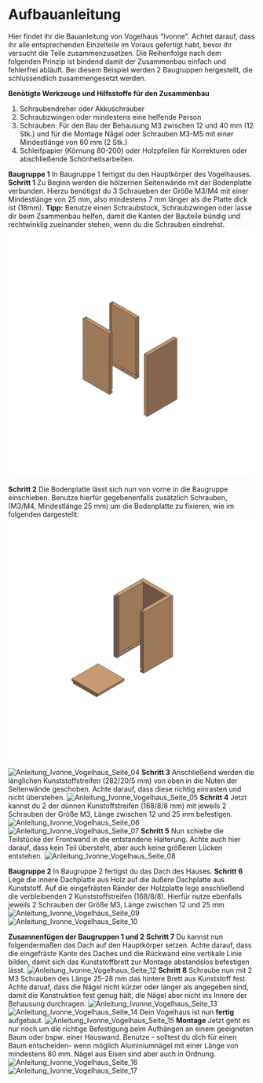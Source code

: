 # Aufbauanleitung

Hier findet ihr die Bauanleitung von Vogelhaus "Ivonne". Achtet darauf, dass ihr alle entsprechenden Einzelteile im Voraus gefertigt habt, bevor ihr versucht die Teile zusammenzusetzen. Die Reihenfolge nach dem folgenden Prinzip ist bindend damit der Zusammenbau einfach und fehlerfrei abläuft. Bei diesem Beispiel werden 2 Baugruppen hergestellt, die schlussendlich zusammengesetzt werden. 

__Benötigte Werkzeuge und Hilfsstoffe für den Zusammenbau__

1. Schraubendreher oder Akkuschrauber
3. Schraubzwingen oder mindestens eine helfende Person
4. Schrauben: Für den Bau der Behausung M3 zwischen 12 und 40 mm (12 Stk.)
   und für die Montage Nägel oder Schrauben M3-M5 mit einer Mindestlänge von 80 mm (2 Stk.)
5. Schleifpapier (Körnung 80-200) oder Holzpfeilen für Korrekturen oder abschließende Schönheitsarbeiten.

__Baugruppe 1__ In Baugruppe 1 fertigst du den Hauptkörper des Vogelhauses. 
__Schritt 1__ Zu Beginn werden die hölzernen Seitenwände mit der Bodenplatte verbunden. Hierzu benötigst du 3 Schraueben der Größe M3/M4 mit einer Mindestlänge von 25 mm, also mindestens 7 mm länger als die Platte dick ist (18mm).
__Tipp:__ Benutze einen Schraubstock, Schraubzwingen oder lasse dir beim Zsammenbau helfen, damit die Kanten der Bauteile bündig und rechtwinklig zueinander stehen, wenn du die Schrauben eindrehst. 
![](Documentation/Anleitung_Ivonne_Vogelhaus_Seite_01.jpg)

__Schritt 2__ Die Bodenplatte lässt sich nun von vorne in die Baugruppe einschieben. Benutze hierfür gegebenenfalls zusätzlich Schrauben, (M3/M4, Mindestlänge 25 mm) um die Bodenplatte zu fixieren, wie im folgenden dargestellt:
![Anleitung_Ivonne_Vogelhaus_Seite_03](Documentation/Anleitung_Ivonne_Vogelhaus_Seite_03.jpg)
![Anleitung_Ivonne_Vogelhaus_Seite_04](https://github.com/user-attachments/assets/0bdc11e3-aec7-42e2-87a1-39868e5a6254)
__Schritt 3__ Anschließend werden die länglichen Kunststoffstreifen (282/20/5 mm) von oben in die Nuten der Seitenwände geschoben. Achte darauf, dass diese richtig einrasten und nicht überstehen. 
![Anleitung_Ivonne_Vogelhaus_Seite_05](https://github.com/user-attachments/assets/ed380735-4216-464a-8b92-2b9ac171e2eb)
__Schritt 4__ Jetzt kannst du 2 der dünnen Kunstoffstreifen (168/8/8 mm) mit jeweils 2 Schrauben der Größe M3, Länge zwischen 12 und 25 mm befestigen. 
![Anleitung_Ivonne_Vogelhaus_Seite_06](https://github.com/user-attachments/assets/08f0d3f9-b80c-4a35-aaf6-bb36d454c325)
![Anleitung_Ivonne_Vogelhaus_Seite_07](https://github.com/user-attachments/assets/cd19d843-6154-42f3-9343-c2e802b60f3d)
__Schritt 5__ Nun schiebe die Teilstücke der Frontwand in die entstandene Halterung. Achte auch hier darauf, dass kein Teil übersteht, aber auch keine größeren Lücken entstehen.
![Anleitung_Ivonne_Vogelhaus_Seite_08](https://github.com/user-attachments/assets/8747fabc-4eb5-4701-a81a-5d3df428ff55)

__Baugruppe 2__ In Baugruppe 2 fertigst du das Dach des Hauses. 
__Schritt 6__ Lege die innere Dachplatte aus Holz auf die äußere Dachplatte aus Kunststoff. Auf die eingefrästen Ränder der Holzplatte lege anschließend die verbleibenden 2 Kunststoffstreifen (168/8/8). Hierfür nutze ebenfalls jeweils 2 Schrauben der Größe M3, Länge zwischen 12 und 25 mm
![Anleitung_Ivonne_Vogelhaus_Seite_09](https://github.com/user-attachments/assets/ae52f04c-bf05-4852-b7ec-3f9022bbed59)
![Anleitung_Ivonne_Vogelhaus_Seite_10](https://github.com/user-attachments/assets/c3067cea-d0db-4c12-9eac-1406e4a12e47)

__Zusamnenfügen der Baugruppen 1 und 2__ 
__Schritt 7__ Du kannst nun folgendermaßen das Dach auf den Hauptkörper setzen. Achte darauf, dass die eingefräste Kante des Daches und die Rückwand eine vertikale Linie bilden, damit sich das Kunststoffbrett zur Montage abstandslos befestigen lässt. 
![Anleitung_Ivonne_Vogelhaus_Seite_12](https://github.com/user-attachments/assets/ae61cd50-c2e6-47c7-8e68-17af5400a305)
__Schritt 8__ Schraube nun mit 2 M3 Schrauben des Länge 25-28 mm das hintere Brett aus Kunststoff fest. Achte daruaf, dass die Nägel nicht kürzer oder länger als angegeben sind, damit die Konstruktion fest genug hält, die Nägel aber nicht ins Innere der Behausung durchragen. 
![Anleitung_Ivonne_Vogelhaus_Seite_13](https://github.com/user-attachments/assets/a31b184d-b57e-4ede-a60a-de85bffa7696)
![Anleitung_Ivonne_Vogelhaus_Seite_14](https://github.com/user-attachments/assets/acc45eb2-c49a-4de1-8765-f94a06b8267b)
Dein Vogelhaus ist nun __fertig__ aufgebaut.
![Anleitung_Ivonne_Vogelhaus_Seite_15](https://github.com/user-attachments/assets/69299495-ba28-4a36-95f1-17f36f131779)
__Montage__ Jetzt geht es nur noch um die richtige Befestigung beim Aufhängen an einem geeigneten Baum oder bspw. einer Hauswand. Benutze - solltest du dich für einen Baum entscheiden-  wenn möglich Aluminiumnägel mit einer Länge von mindestens 80 mm. Nägel aus Eisen sind aber auch in Ordnung. 
![Anleitung_Ivonne_Vogelhaus_Seite_16](https://github.com/user-attachments/assets/da3dc67f-e229-430b-a8b8-fa2055f486c0)
![Anleitung_Ivonne_Vogelhaus_Seite_17](https://github.com/user-attachments/assets/356a4d5c-6d2e-465d-93ec-6138e5f40aee)















